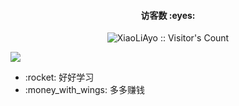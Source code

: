 <h4 align="center">访客数 :eyes:</h4>

<p align="center"><img src="https://profile-counter.glitch.me/18845778092/count.svg" alt="XiaoLiAyo :: Visitor's Count" /></p>
<img src="https://github-readme-stats-eight-theta.vercel.app/api/top-langs/?username=18845778092&layout=compact&langs_count=8&theme=algolia"/>
<ul>
    <li>:rocket: 好好学习</li>
    <li>:money_with_wings: 多多赚钱</li>
</ul>
